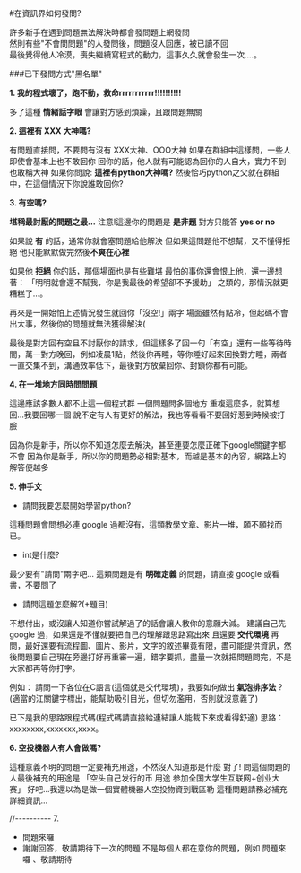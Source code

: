 #在資訊界如何發問?

許多新手在遇到問題無法解決時都會發問題上網發問    
然則有些"不會問問題"的人發問後，問題沒人回應，被已讀不回    
最後覺得他人冷漠，喪失繼續寫程式的動力，這事久久就會發生一次....。    


###已下發問方式\"黑名單\"

**1. 我的程式壞了，跑不動，救命rrrrrrrrrrr!!!!!!!!!!**    

多了這種 **情緒話字眼** 會讓對方感到煩躁，且跟問題無關    

**2. 這裡有 XXX 大神嗎?**    

有問題直接問，不要問有沒有 XXX大神、OOO大神
如果在群組中這樣問，一些人即使會基本上也不敢回你
回你的話，他人就有可能認為回你的人自大，實力不到也敢稱大神
如果你問說: **這裡有python大神嗎?**
然後恰巧python之父就在群組中，在這個情況下你說誰敢回你?

**3. 有空嗎?**

**堪稱最討厭的問題之最...**
注意!這邊你的問題是 **是非題** 對方只能答 **yes or no**

如果說 **有** 的話，通常你就會塞問題給他解決
但如果這問題他不想幫，又不懂得拒絕
他只能默默做完然後**不爽在心裡**

如果他 **拒絕** 你的話，那個場面也是有些難堪
最怕的事你還會恨上他，還一邊想著：
「明明就會還不幫我，你是我最後的希望卻不予援助」
之類的，那情況就更糟糕了...。

再來是一開始怕上述情況發生就回你「沒空!」兩字
場面雖然有點冷，但起碼不會出大事，然後你的問題就無法獲得解決(

最後是對方回有空且不討厭你的請求，但這樣多了回一句「有空」還有一些等待時間，萬一對方晚回，例如凌晨1點，然後你再睡，等你睡好起來回換對方睡，兩者一直交集不到，溝通效率低下，最後對方放棄回你、封鎖你都有可能。

**4. 在一堆地方同時問問題**

這邊應該多數人都不止這一個程式群
一個問題問多個地方
重複這麼多，就算想回...我要回哪一個
說不定有人有更好的解法，我也等看看不要回好惹到時候被打臉

因為你是新手，所以你不知道怎麼去解決，甚至連要怎麼正確下google關鍵字都不會
因為你是新手，所以你的問題勢必相對基本，而越是基本的內容，網路上的解答便越多

**5. 伸手文**
* 請問我要怎麼開始學習python?

這種問題會問想必連 google 過都沒有，這類教學文章、影片一堆，願不願找而已。

* int是什麼?

最少要有"請問"兩字吧...
這類問題是有 **明確定義** 的問題，請直接 google 或看書，不要問了

*  請問這題怎麼解?(+題目)

不想付出，或沒讓人知道你嘗試解過了的話會讓人教你的意願大減。
建議自己先 google 過，如果還是不懂就要把自己的理解跟思路寫出來
且還要 **交代環境** 再問，最好還要有流程圖、圖片、影片，文字的敘述畢竟有限，盡可能提供資訊，然後問題要自己現在旁邊打好再重審一遍，錯字要抓，盡量一次就把問題問完，不是大家都再等你打字。

例如：
請問一下各位在C語言(這個就是交代環境)，我要如何做出 **氣泡排序法** ?    
(適當的江關鍵字標出，能幫助吸引目光，但切勿濫用，否則就沒意義了)     

已下是我的思路跟程式碼(程式碼請直接給連結讓人能載下來或看得舒適)
思路：xxxxxxxx,xxxxxxx,xxxx。

**6. 空投機器人有人會做嗎?**

這種意義不明的問題一定要補充用途，不然沒人知道那是什麼
對了! 問這個問題的人最後補充的用途是
「空头自己发行的币  用途 参加全国大学生互联网+创业大赛」
好吧...我還以為是做一個實體機器人空投物資到戰區勒
這種問題請務必補充詳細資訊...

//----------
7.
* 問題來囉
* 謝謝回答，敬請期待下一次的問題
不是每個人都在意你的問題，例如 問題來囉 、敬請期待
